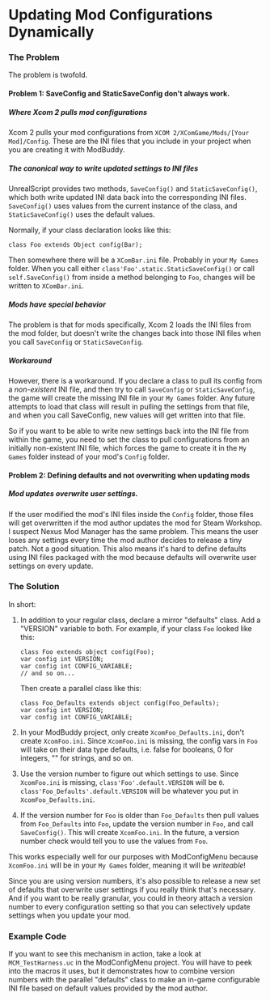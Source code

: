 # Updating Mod Configurations Dynamically

### The Problem

The problem is twofold.

#### Problem 1: SaveConfig and StaticSaveConfig don't always work.

##### Where Xcom 2 pulls mod configurations

Xcom 2 pulls your mod configurations from `XCOM 2/XComGame/Mods/[Your Mod]/Config`. These are the INI files that you include in your project when you are creating it with ModBuddy. 

##### The canonical way to write updated settings to INI files

UnrealScript provides two methods, `SaveConfig()` and `StaticSaveConfig()`, which both write updated INI data back into the corresponding INI files. `SaveConfig()` uses values from the current instance of the class, and `StaticSaveConfig()` uses the default values. 

Normally, if your class declaration looks like this:

```
class Foo extends Object config(Bar);
```

Then somewhere there will be a `XComBar.ini` file. Probably in your `My Games` folder. When you call either `class'Foo'.static.StaticSaveConfig()` or call `self.SaveConfig()` from inside a method belonging to `Foo`, changes will be written to `XComBar.ini`.

##### Mods have special behavior

The problem is that for mods specifically, Xcom 2 loads the INI files from the mod folder, but doesn't write the changes back into those INI files when you call `SaveConfig` or `StaticSaveConfig`.

##### Workaround

However, there is a workaround. If you declare a class to pull its config from a *non-existent* INI file, and then try to call `SaveConfig` or `StaticSaveConfig`, the game will create the missing INI file in your `My Games` folder. Any future attempts to load that class will result in pulling the settings from that file, and when you call SaveConfig, new values will get written into that file.

So if you want to be able to write new settings back into the INI file from within the game, you need to set the class to pull configurations from an initially non-existent INI file, which forces the game to create it in the `My Games` folder instead of your mod's `Config` folder.

#### Problem 2: Defining defaults and not overwriting when updating mods

##### Mod updates overwrite user settings.

If the user modified the mod's INI files inside the `Config` folder, those files will get overwritten if the mod author updates the mod for Steam Workshop. I suspect Nexus Mod Manager has the same problem. This means the user loses any settings every time the mod author decides to release a tiny patch. Not a good situation. This also means it's hard to define defaults using INI files packaged with the mod because defaults will overwrite user settings on every update.

### The Solution

In short:

1. In addition to your regular class, declare a mirror "defaults" class. Add a "VERSION" variable to both. For example, if your class `Foo` looked like this:

    ```
    class Foo extends object config(Foo);
    var config int VERSION;
    var config int CONFIG_VARIABLE;
    // and so on...
    ```
    
    Then create a parallel class like this:
    
    ```
    class Foo_Defaults extends object config(Foo_Defaults);
    var config int VERSION;
    var config int CONFIG_VARIABLE;
    ```
    
2. In your ModBuddy project, only create `XcomFoo_Defaults.ini`, don't create `XcomFoo.ini`. Since `XcomFoo.ini` is missing, the config vars in `Foo` will take on their data type defaults, i.e. false for booleans, 0 for integers, "" for strings, and so on.
3. Use the version number to figure out which settings to use. Since `XcomFoo.ini` is missing, `class'Foo'.default.VERSION` will be `0`. `class'Foo_Defaults'.default.VERSION` will be whatever you put in `XcomFoo_Defaults.ini`.
4. If the version number for `Foo` is older than `Foo_Defaults` then pull values from `Foo_Defaults` into `Foo`, update the version number in `Foo`, and call `SaveConfig()`. This will create `XcomFoo.ini`. In the future, a version number check would tell you to use the values from `Foo`.

This works especially well for our purposes with ModConfigMenu because `XcomFoo.ini` will be in your `My Games` folder, meaning it will be *writeable*!

Since you are using version numbers, it's also possible to release a new set of defaults that overwrite user settings if you really think that's necessary. And if you want to be really granular, you could in theory attach a version number to every configuration setting so that you can selectively update settings when you update your mod.

### Example Code

If you want to see this mechanism in action, take a look at `MCM_TestHarness.uc` in the ModConfigMenu project. You will have to peek into the macros it uses, but it demonstrates how to combine version numbers with the parallel "defaults" class to make an in-game configurable INI file based on default values provided by the mod author.
